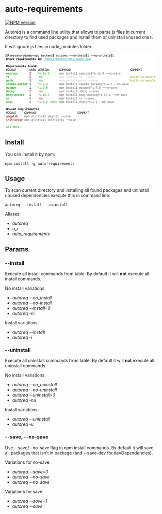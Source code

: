 # auto-requirements

[![NPM version](https://img.shields.io/npm/v/auto-requirements.svg)](https://www.npmjs.com/package/auto-requirements)

Autoreq is a command line utility that allows to parse js files in current directory to find used packages and install them or uninstall unused ones.

It will ignore js files in node_modules folder.

![auto-requirements self execution example](https://github.com/saveryanov/auto-requirements/blob/master/examples/exec-result.png?raw=true)

## Install

You can install it by npm:

```commandline
npm install -g auto-requirements
```

## Usage

To scan current directory and installing all found packages and uninstall unused dependencies execute this in command line:

```commandline
autoreq --install --uninstall
```

Aliases:

* *autoreq*
* *a_r*
* *auto_requirements*

## Params

### --install

Execute all install commands from table. By default it will **not** execute all install commands.

No install variations:

* *autoreq --no_install*
* *autoreq --no-install*
* *autoreq --install=0*
* *autoreq -ni*

Install variations:

* *autoreq --install*
* *autoreq -i*

### --uninstall

Execute all uninstall commands from table. By default it will **not** execute all uninstall commands.

No install variations:

* *autoreq --no_uninstall*
* *autoreq --no-uninstall*
* *autoreq --uninstall=0*
* *autoreq -nu*

Install variations:

* *autoreq --uninstall*
* *autoreq -u*

### --save, --no-save

Use --save/--no-save flag in npm install commands. By default it will save all packages that isn't in package (and --save-dev for devDependencies).

Variations for no-save:

* *autoreq --save=0*
* *autoreq --no-save*
* *autoreq --no_save*

Variations for save:

* *autoreq --save=1*
* *autoreq --save*
